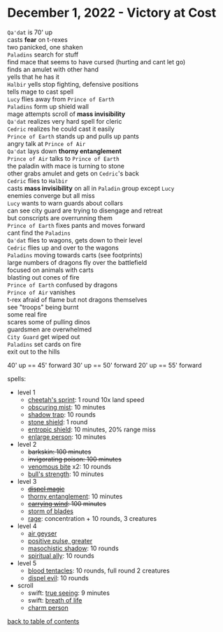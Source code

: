 # December 1, 2022 - Victory at Cost

`Qa'dat` is 70' up  
casts **fear** on t-rexes  
two panicked, one shaken  
`Paladins` search for stuff  
find mace that seems to have cursed (hurting and cant let go)  
finds an amulet with other hand  
yells that he has it  
`Halbir` yells stop fighting, defensive positions  
tells mage to cast spell  
`Lucy` flies away from `Prince of Earth`  
`Paladins` form up shield wall  
mage attempts scroll of **mass invisibility**  
`Qa'dat` realizes very hard spell for cleric  
`Cedric` realizes he could cast it easily  
`Prince of Earth` stands up and pulls up pants  
angry talk at `Prince of Air`  
`Qa'dat` lays down **thorny entanglement**  
`Prince of Air` talks to `Prince of Earth`  
the paladin with mace is turning to stone  
other grabs amulet and gets on `Cedric`'s back  
`Cedric` flies to `Halbir`  
casts **mass invisibility** on all in `Paladin` group except `Lucy`  
enemies converge but all miss  
`Lucy` wants to warn guards about collars  
can see city guard are trying to disengage and retreat  
but conscripts are overrunning them  
`Prince of Earth` fixes pants and moves forward  
cant find the `Paladins`  
`Qa'dat` flies to wagons, gets down to their level  
`Cedric` flies up and over to the wagons  
`Paladins` moving towards carts (see footprints)  
large numbers of dragons fly over the battlefield  
focused on animals with carts  
blasting out cones of fire  
`Prince of Earth` confused by dragons  
`Prince of Air` vanishes  
t-rex afraid of flame but not dragons themselves  
see "troops" being burnt  
some real fire  
scares some of pulling dinos  
guardsmen are overwhelmed  
`City Guard` get wiped out  
`Paladins` set cards on fire  
exit out to the hills  



40' up == 45' forward
30' up == 50' forward
20' up == 55' forward



spells:  
- level 1
    - [cheetah's sprint](https://aonprd.com/SpellDisplay.aspx?ItemName=Cheetah%27s%20Sprint): 1 round 10x land speed
    - [obscuring mist](https://aonprd.com/SpellDisplay.aspx?ItemName=Obscuring%20Mist): 10 minutes
    - [shadow trap](https://aonprd.com/SpellDisplay.aspx?ItemName=Shadow%20Trap): 10 rounds
    - [stone shield](https://www.aonprd.com/SpellDisplay.aspx?ItemName=Stone%20Shield): 1 round
    - [entropic shield](https://aonprd.com/SpellDisplay.aspx?ItemName=entropic%20shield): 10 minutes, 20% range miss
    - [enlarge person](https://aonprd.com/SpellDisplay.aspx?ItemName=Enlarge%20person): 10 minutes
- level 2
    - ~~barkskin: 100 minutes~~
    - ~~invigorating poison: 100 minutes~~
    - [venomous bite](https://aonprd.com/SpellDisplay.aspx?ItemName=Venomous%20Bite) x2: 10 rounds
    - [bull's strength](https://www.aonprd.com/SpellDisplay.aspx?ItemName=bull%27s%20strength): 10 minutes
- level 3
    - ~~[dispel magic](https://aonprd.com/SpellDisplay.aspx?ItemName=Dispel%20Magic)~~
    - [thorny entanglement](https://aonprd.com/SpellDisplay.aspx?ItemName=Thorny%20Entanglement): 10 minutes
    - ~~[carrying wind](https://aonprd.com/SpellDisplay.aspx?ItemName=Carrying%20Wind): 100 minutes~~
    - [storm of blades](https://aonprd.com/SpellDisplay.aspx?ItemName=Storm%20of%20Blades)
    - [rage](https://aonprd.com/SpellDisplay.aspx?ItemName=Rage): concentration + 10 rounds, 3 creatures
- level 4
    - [air geyser](https://aonprd.com/SpellDisplay.aspx?ItemName=Air%20Geyser)
    - [positive pulse, greater](https://aonprd.com/SpellDisplay.aspx?ItemName=Positive%20Pulse,%20Greater)
    - [masochistic shadow](https://aonprd.com/SpellDisplay.aspx?ItemName=Masochistic%20Shadow): 10 rounds
    - [spiritual ally](https://aonprd.com/SpellDisplay.aspx?ItemName=Spiritual%20Ally): 10 rounds
- level 5
    - [blood tentacles](https://aonprd.com/SpellDisplay.aspx?ItemName=Blood%20Tentacles): 10 rounds, full round 2 creatures
    - [dispel evil](https://aonprd.com/SpellDisplay.aspx?ItemName=Dispel%20Evil): 10 rounds
- scroll
    - swift: [true seeing](https://aonprd.com/SpellDisplay.aspx?ItemName=True%20Seeing): 9 minutes
    - swift: [breath of life](https://aonprd.com/SpellDisplay.aspx?ItemName=Breath%20of%20Life)
    - [charm person](https://aonprd.com/SpellDisplay.aspx?ItemName=Charm%20Person)


[back to table of contents](/sessions/TOC.md)
